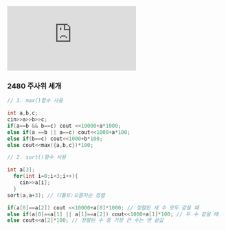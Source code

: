 ![문제집](https://github.com/encrypted-def/basic-algo-lecture/blob/master/workbook/0x02.md)

### 2480 주사위 세개
```c++
// 1. max()함수 사용

int a,b,c;
cin>>a>>b>>c;
if(a==b && b==c) cout <<10000+a*1000;
else if(a ==b || a==c) cout<<1000+a*100;
else if(b==c) cout<<1000+b*100;
else cout<<max({a,b,c})*100;
```
```c++
// 2. sort()함수 사용

int a[3];
  for(int i=0;i<3;i++){
    cin>>a[i];
  }
sort(a,a+3); // 디폴트:오름차순 정렬

if(a[0]==a[2]) cout <<10000+a[0]*1000; // 정렬된 세 수 모두 같을 때
else if(a[0]==a[1] || a[1]==a[2]) cout<<1000+a[1]*100; // 두 수 같을 때
else cout<<a[2]*100; // 정렬된 수 중 가장 큰 수는 맨 끝값
```
